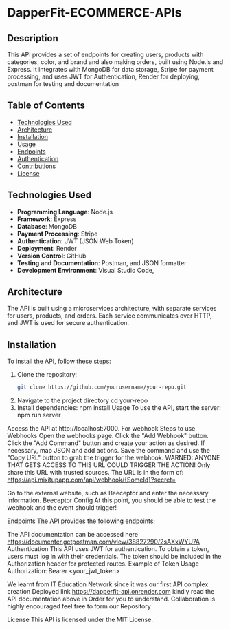 # DapperFit-ECOMMERCE-APIs

## Description
This API provides a set of endpoints for creating users, products with categories, color, and brand and  also making orders, built using Node.js and Express. It integrates with MongoDB for data storage, Stripe for payment processing, and uses JWT for Authentication, Render for deploying, postman for testing and documentation

## Table of Contents
- [Technologies Used](#technologies-used)
- [Architecture](#architecture)
- [Installation](#installation)
- [Usage](#usage)
- [Endpoints](#endpoints)
- [Authentication](#authentication)
- [Contributions](#contributions)
- [License](#license)

## Technologies Used
- **Programming Language**: Node.js
- **Framework**: Express
- **Database**: MongoDB
- **Payment Processing**: Stripe
- **Authentication**: JWT (JSON Web Token)
- **Deployment**: Render
- **Version Control**: GitHub
- **Testing and Documentation**: Postman, and JSON formatter
- **Development Environment**: Visual Studio Code,

## Architecture
The API is built using a microservices architecture, with separate services for users, products, and orders. Each service communicates over HTTP, and JWT is used for secure authentication.

## Installation
To install the API, follow these steps:

1. Clone the repository:
   ```bash
   git clone https://github.com/yourusername/your-repo.git
2. Navigate to the project directory
   cd your-repo
3. Install dependencies:
   npm install
    Usage
 To use the API, start the server:
 npm run server

 Access the API at http://localhost:7000.
 For webhook 
 Steps to use Webhooks
Open the webhooks page.
Click the "Add Webhook" button.
Click the "Add Command" button and create your action as desired.
If necessary, map JSON and add actions.
Save the command and use the "Copy URL" button to grab the trigger for the webhook.
WARNED: ANYONE THAT GETS ACCESS TO THIS URL COULD TRIGGER THE ACTION! Only share this URL with trusted sources. The URL is in the form of: https://api.mixitupapp.com/api/webhook/{SomeId}?secret=

Go to the external website, such as Beeceptor and enter the necessary information. Beeceptor Config
At this point, you should be able to test the webhook and the event should trigger!


Endpoints
The API provides the following endpoints:

The API documentation can be accessed here https://documenter.getpostman.com/view/38827290/2sAXxWYU7A
Authentication
This API uses JWT for authentication. To obtain a token, users must log in with their credentials. The token should be included in the Authorization header for protected routes.
Example of Token Usage
Authorization: Bearer <your_jwt_token>

We learnt  from IT Education Network since it was our first API complex creation
Deployed link https://dapperfit-api.onrender.com kindly read the API documentation above in Order for you to understand.
Collaboration is  highly encouraged feel free to form our Repository


License
This API is licensed under the MIT License.

